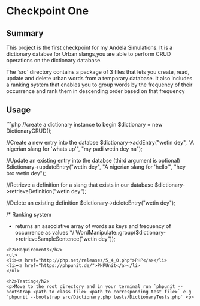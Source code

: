 <h1><strong>Checkpoint One</strong></h1>
<h2>Summary</h2>
<p>This project is the first checkpoint for my Andela Simulations. It is a dictionary databse for Urban slangs,you are able to perform CRUD operations on the dictionary database.</p>
<p>The `src` directory contains a package of 3 files that lets you create, read, update and delete urban words from a temporary database. It also includes a ranking system that enables you to group words by the frequency of their occurrence and rank them in descending order based on that frequency </p>

<h2><strong>Usage</strong></h2>
```php
//create a dictionary instance to begin
$dictionary = new DictionaryCRUD();

//Create a new entry into the databse
$dictionary->addEntry("wetin dey", "A nigerian slang for 'whats up'", "my padi wetin dey na");

//Update an existing entry into the databse (third argument is optional)
$dictionary->updateEntry("wetin dey", "A nigerian slang for 'hello'", "hey bro wetin dey");

//Retrieve a definition for a slang that exists in our database
$dictionary->retrieveDefinition("wetin dey");

//Delete an existing definition
$dictionary->deleteEntry("wetin dey");

/* Ranking system
*  returns an associative array of words as keys and frequency of occurrence as values
*/
WordManipulate::group($dictionary->retrieveSampleSentence("wetin dey"));
```
<h2>Requirements</h2>
<ul>
<li><a href="http://php.net/releases/5_4_0.php">PHP</a></li>
<li><a href="https://phpunit.de/">PHPUnit</a></li>
</ul>

<h2>Testing</h2>
<p>Move to the root directory and in your terminal run `phpunit --bootstrap <path to class file> <path to corresponding test file>` e.g `phpunit --bootstrap src/Dictionary.php tests/DictionaryTests.php` <p>
